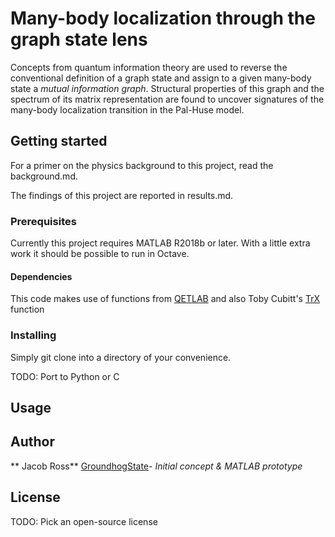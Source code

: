 # Many-body localization through the graph state lens

Concepts from quantum information theory are used to reverse the conventional definition of a graph state and assign to a given many-body state a *mutual information graph*. Structural properties of this graph and the spectrum of its matrix representation are found to uncover signatures of the many-body localization transition in the Pal-Huse model. 


## Getting started

For a primer on the physics background to this project, read the background.md.

The findings of this project are reported in results.md.

### Prerequisites
Currently this project requires MATLAB R2018b or later. With a little extra work it should be possible to run in Octave.
#### Dependencies

This code makes use of functions from [QETLAB](https://github.com/nathanieljohnston/QETLAB) and also Toby Cubitt's [TrX](http://www.dr-qubit.org/matlab/TrX.m) function  

### Installing

Simply
 git clone
into a directory of your convenience.

TODO: Port to Python or C

## Usage



## Author
** Jacob Ross** [GroundhogState](https://github.com/groundhogstate)- *Initial concept & MATLAB prototype* 

## License
TODO: Pick an open-source license
